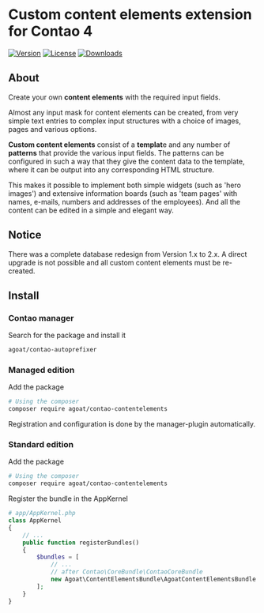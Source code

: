# Custom content elements extension for Contao 4

[![Version](https://img.shields.io/packagist/v/agoat/contao-contentelements.svg?style=flat-square)](http://packagist.org/packages/agoat/contao-contentelements)
[![License](https://img.shields.io/packagist/l/agoat/contao-contentelements.svg?style=flat-square)](http://packagist.org/packages/agoat/contao-contentelements)
[![Downloads](https://img.shields.io/packagist/dt/agoat/contao-contentelements.svg?style=flat-square)](http://packagist.org/packages/agoat/contao-contentelements)

## About
Create your own **content elements** with the required input fields.

Almost any input mask for content elements can be created, from very simple text entries to complex input structures with a choice of images, pages and various options.

**Custom content elements** consist of a **templat**e and any number of **patterns** that provide the various input fields. The patterns can be configured in such a way that they give the content data to the template, where it can be output into any corresponding HTML structure.

This makes it possible to implement both simple widgets (such as 'hero images') and extensive information boards (such as 'team pages' with names, e-mails, numbers and addresses of the employees). And all the content can be edited in a simple and elegant way.

## Notice
There was a complete database redesign from Version 1.x to 2.x. A direct upgrade is not possible and all custom content elements must be re-created.

## Install
### Contao manager
Search for the package and install it
```bash
agoat/contao-autoprefixer
```

### Managed edition
Add the package
```bash
# Using the composer
composer require agoat/contao-contentelements
```
Registration and configuration is done by the manager-plugin automatically.

### Standard edition
Add the package
```bash
# Using the composer
composer require agoat/contao-contentelements
```
Register the bundle in the AppKernel
```php
# app/AppKernel.php
class AppKernel
{
    // ...
    public function registerBundles()
    {
        $bundles = [
            // ...
            // after Contao\CoreBundle\ContaoCoreBundle
            new Agoat\ContentElementsBundle\AgoatContentElementsBundle (),
        ];
    }
}
```

